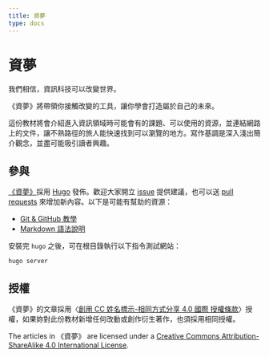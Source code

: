 ```yaml
---
title: 資夢
type: docs
---
```


# 資夢

我們相信，資訊科技可以改變世界。

《資夢》將帶領你接觸改變的工具，讓你學會打造屬於自己的未來。

這份教材將會介紹進入資訊領域時可能會有的課題、可以使用的資源，並連結網路上的文件，讓不熟路徑的旅人能快速找到可以瀏覽的地方。寫作基調是深入淺出簡介觀念，並盡可能吸引讀者興趣。

## 參與

[《資夢》](https://github.com/shaform/csdream)採用 [Hugo](https://gohugo.io) 發佈。歡迎大家開立 [issue](https://github.com/shaform/csdream/issues) 提供建議，也可以送 [pull requests](https://github.com/shaform/csdream/pulls) 來增加新內容。以下是可能有幫助的資源：

*   [Git & GitHub 教學](http://ncu-csie-snmg.github.io/2013-NCU-CSIE-Website-Design-Competition/git.html)
*   [Markdown 語法說明](http://markdown.tw)

安裝完 `hugo` 之後，可在根目錄執行以下指令測試網站：

  ```bash
  hugo server
  ```

## 授權

《資夢》的文章採用〈[創用 CC 姓名標示-相同方式分享 4.0 國際 授權條款](http://creativecommons.org/licenses/by-sa/4.0/deed.zh_TW)〉授權，如果妳對此份教材新增任何改動或創作衍生著作，也須採用相同授權。

The articles in 《資夢》 are licensed under a [Creative Commons Attribution-ShareAlike 4.0 International License](http://creativecommons.org/licenses/by-sa/4.0/).
